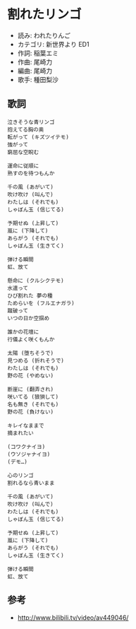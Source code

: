 割れたリンゴ
=============

- 読み: われたりんご
- カテゴリ: 新世界より ED1
- 作詞: 稲葉エミ
- 作曲: 尾崎力
- 編曲: 尾崎力
- 歌手: 種田梨沙


歌詞
-----

    泣きそうな青リンゴ
    抱えてる胸の奥
    転がって (キズツイテモ)
    強がって
    窮屈な空睨む

    運命に従順に
    熟すのを待つもんか

    千の風 (あがいて)
    吹け吹け (叫んで)
    わたしは (それでも)
    しゃぼん玉 (信じてる)

    予期せぬ (上昇して)
    嵐に (下降して)
    あらがう (それでも)
    しゃぼん玉 (生きてく)

    弾ける瞬間
    虹、放て

    懸命に (クルシクテモ)
    水遣って
    ひび割れた 夢の種
    ためらいを (フルエナガラ)
    蹴破って
    いつの日か空掴め

    誰かの花壇に
    行儀よく咲くもんか

    太陽 (堕ちそうで)
    見つめる (折れそうで)
    わたしは (それでも)
    野の花 (やめない)

    断崖に (翻弄され)
    咲いてる (狼狽して)
    名も無き (それでも)
    野の花 (負けない)

    キレイなままで
    摘まれたい

    (コワクナイヨ)
    (ウソジャナイヨ)
    (デモ…)

    心のリンゴ
    割れるなら青いまま

    千の風 (あがいて)
    吹け吹け (叫んで)
    わたしは (それでも)
    しゃぼん玉 (信じてる)

    予期せぬ (上昇して)
    嵐に (下降して)
    あらがう (それでも)
    しゃぼん玉 (生きてく)

    弾ける瞬間
    虹、放て


参考
-----

- <http://www.bilibili.tv/video/av449046/>
